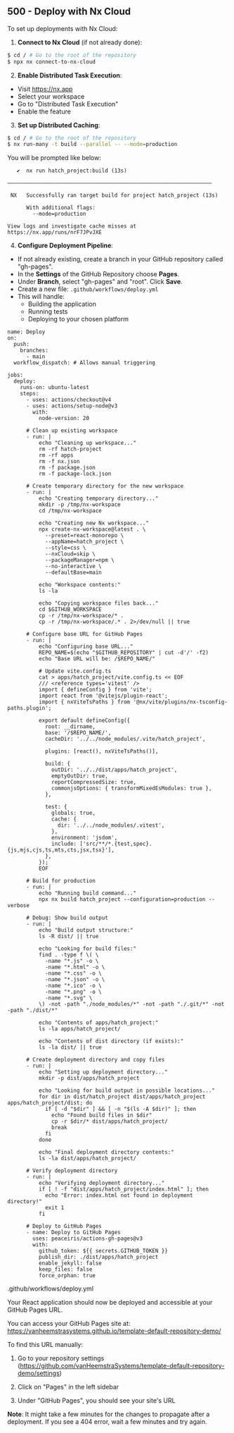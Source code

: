 ## 500 - Deploy with Nx Cloud

To set up deployments with Nx Cloud:

1. **Connect to Nx Cloud** (if not already done):

```bash
$ cd / # Go to the root of the repository
$ npx nx connect-to-nx-cloud
```

2. **Enable Distributed Task Execution**:
- Visit https://nx.app
- Select your workspace
- Go to "Distributed Task Execution"
- Enable the feature

3. **Set up Distributed Caching**:

```bash
$ cd / # Go to the root of the repository
$ nx run-many -t build --parallel -- --mode=production
```

You will be prompted like below:

```
   ✔  nx run hatch_project:build (13s)

—————————————————————————————————————————————————————————————————

 NX   Successfully ran target build for project hatch_project (13s)

      With additional flags:
        --mode=production

View logs and investigate cache misses at https://nx.app/runs/nrF7JPvJXE
```

4. **Configure Deployment Pipeline**:

- If not already existing, create a branch in your GitHub repository called "gh-pages".
- In the **Settings** of the GitHub Repository choose **Pages**.
- Under **Branch**, select "gh-pages" and "root". Click **Save**.
- Create a new file: `.github/workflows/deploy.yml`
- This will handle:
  - Building the application
  - Running tests
  - Deploying to your chosen platform

```
name: Deploy
on:
  push:
    branches:
      - main
  workflow_dispatch: # Allows manual triggering

jobs:
  deploy:
    runs-on: ubuntu-latest
    steps:
      - uses: actions/checkout@v4
      - uses: actions/setup-node@v3
        with:
          node-version: 20
      
      # Clean up existing workspace
      - run: |
          echo "Cleaning up workspace..."
          rm -rf hatch-project
          rm -rf apps
          rm -f nx.json
          rm -f package.json
          rm -f package-lock.json
      
      # Create temporary directory for the new workspace
      - run: |
          echo "Creating temporary directory..."
          mkdir -p /tmp/nx-workspace
          cd /tmp/nx-workspace
          
          echo "Creating new Nx workspace..."
          npx create-nx-workspace@latest . \
            --preset=react-monorepo \
            --appName=hatch_project \
            --style=css \
            --nxCloud=skip \
            --packageManager=npm \
            --no-interactive \
            --defaultBase=main
          
          echo "Workspace contents:"
          ls -la
          
          echo "Copying workspace files back..."
          cd $GITHUB_WORKSPACE
          cp -r /tmp/nx-workspace/* .
          cp -r /tmp/nx-workspace/.* . 2>/dev/null || true
      
      # Configure base URL for GitHub Pages
      - run: |
          echo "Configuring base URL..."
          REPO_NAME=$(echo "$GITHUB_REPOSITORY" | cut -d'/' -f2)
          echo "Base URL will be: /$REPO_NAME/"
          
          # Update vite.config.ts
          cat > apps/hatch_project/vite.config.ts << EOF
          /// <reference types='vitest' />
          import { defineConfig } from 'vite';
          import react from '@vitejs/plugin-react';
          import { nxViteTsPaths } from '@nx/vite/plugins/nx-tsconfig-paths.plugin';

          export default defineConfig({
            root: __dirname,
            base: '/$REPO_NAME/',
            cacheDir: '../../node_modules/.vite/hatch_project',

            plugins: [react(), nxViteTsPaths()],

            build: {
              outDir: '../../dist/apps/hatch_project',
              emptyOutDir: true,
              reportCompressedSize: true,
              commonjsOptions: { transformMixedEsModules: true },
            },

            test: {
              globals: true,
              cache: {
                dir: '../../node_modules/.vitest',
              },
              environment: 'jsdom',
              include: ['src/**/*.{test,spec}.{js,mjs,cjs,ts,mts,cts,jsx,tsx}'],
            },
          });
          EOF
      
      # Build for production
      - run: |
          echo "Running build command..."
          npx nx build hatch_project --configuration=production --verbose
      
      # Debug: Show build output
      - run: |
          echo "Build output structure:"
          ls -R dist/ || true
          
          echo "Looking for build files:"
          find . -type f \( \
            -name "*.js" -o \
            -name "*.html" -o \
            -name "*.css" -o \
            -name "*.json" -o \
            -name "*.ico" -o \
            -name "*.png" -o \
            -name "*.svg" \
          \) -not -path "./node_modules/*" -not -path "./.git/*" -not -path "./dist/*"
          
          echo "Contents of apps/hatch_project:"
          ls -la apps/hatch_project/
          
          echo "Contents of dist directory (if exists):"
          ls -la dist/ || true
      
      # Create deployment directory and copy files
      - run: |
          echo "Setting up deployment directory..."
          mkdir -p dist/apps/hatch_project
          
          echo "Looking for build output in possible locations..."
          for dir in dist/hatch_project dist/apps/hatch_project apps/hatch_project/dist; do
            if [ -d "$dir" ] && [ -n "$(ls -A $dir)" ]; then
              echo "Found build files in $dir"
              cp -r $dir/* dist/apps/hatch_project/
              break
            fi
          done
          
          echo "Final deployment directory contents:"
          ls -la dist/apps/hatch_project/
      
      # Verify deployment directory
      - run: |
          echo "Verifying deployment directory..."
          if [ ! -f "dist/apps/hatch_project/index.html" ]; then
            echo "Error: index.html not found in deployment directory!"
            exit 1
          fi
      
      # Deploy to GitHub Pages
      - name: Deploy to GitHub Pages
        uses: peaceiris/actions-gh-pages@v3
        with:
          github_token: ${{ secrets.GITHUB_TOKEN }}
          publish_dir: ./dist/apps/hatch_project
          enable_jekyll: false
          keep_files: false
          force_orphan: true
```
.github/workflows/deploy.yml

Your React application should now be deployed and accessible at your GitHub Pages URL.

You can access your GitHub Pages site at: https://vanheemstrasystems.github.io/template-default-repository-demo/

To find this URL manually:

1. Go to your repository settings (https://github.com/vanHeemstraSystems/template-default-repository-demo/settings)

2. Click on "Pages" in the left sidebar

3. Under "GitHub Pages", you should see your site's URL

**Note**: It might take a few minutes for the changes to propagate after a deployment. If you see a 404 error, wait a few minutes and try again.